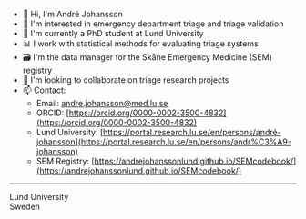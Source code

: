 - 👋 Hi, I'm André Johansson
- 👀 I'm interested in emergency department triage and triage validation
- 🔬 I'm currently a PhD student at Lund University
- 📊 I work with statistical methods for evaluating triage systems
- 🗃️ I'm the data manager for the Skåne Emergency Medicine (SEM) registry
- 💞️ I'm looking to collaborate on triage research projects
- 📫 Contact:
  - Email: [andre.johansson@med.lu.se](mailto:andre.johansson@med.lu.se)
  - ORCID: [https://orcid.org/0000-0002-3500-4832](https://orcid.org/0000-0002-3500-4832)
  - Lund University: [https://portal.research.lu.se/en/persons/andré-johansson](https://portal.research.lu.se/en/persons/andr%C3%A9-johansson)
  - SEM Registry: [https://andrejohanssonlund.github.io/SEMcodebook/](https://andrejohanssonlund.github.io/SEMcodebook/)

---

Lund University  
Sweden
